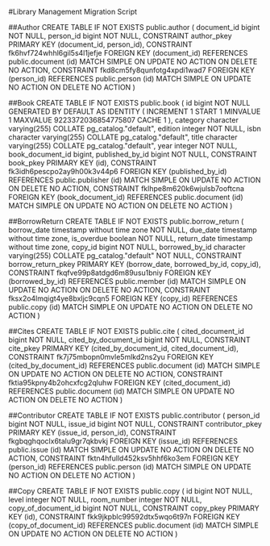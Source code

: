 #Library Management Migration Script

##Author
    CREATE TABLE IF NOT EXISTS public.author
    (
        document_id bigint NOT NULL,
        person_id bigint NOT NULL,
        CONSTRAINT author_pkey PRIMARY KEY (document_id, person_id),
        CONSTRAINT fk6hvf724whhl6gil5s4l1jefje FOREIGN KEY (document_id)
            REFERENCES public.document (id) MATCH SIMPLE
            ON UPDATE NO ACTION
            ON DELETE NO ACTION,
        CONSTRAINT fkd8cm5fy8qunfotg4xpdi1wad7 FOREIGN KEY (person_id)
            REFERENCES public.person (id) MATCH SIMPLE
            ON UPDATE NO ACTION
            ON DELETE NO ACTION
    )

##Book
    CREATE TABLE IF NOT EXISTS public.book
    (
        id bigint NOT NULL GENERATED BY DEFAULT AS IDENTITY ( INCREMENT 1 START 1 MINVALUE 1 MAXVALUE 9223372036854775807 CACHE 1 ),
        category character varying(255) COLLATE pg_catalog."default",
        edition integer NOT NULL,
        isbn character varying(255) COLLATE pg_catalog."default",
        title character varying(255) COLLATE pg_catalog."default",
        year integer NOT NULL,
        book_document_id bigint,
        published_by_id bigint NOT NULL,
        CONSTRAINT book_pkey PRIMARY KEY (id),
        CONSTRAINT fk3idh6pescpo2ay9h00k3v44p6 FOREIGN KEY (published_by_id)
            REFERENCES public.publisher (id) MATCH SIMPLE
            ON UPDATE NO ACTION
            ON DELETE NO ACTION,
        CONSTRAINT fklhpe8m620k6wjulsb7ooftcna FOREIGN KEY (book_document_id)
            REFERENCES public.document (id) MATCH SIMPLE
            ON UPDATE NO ACTION
            ON DELETE NO ACTION
    )

##BorrowReturn
    CREATE TABLE IF NOT EXISTS public.borrow_return
    (
        borrow_date timestamp without time zone NOT NULL,
        due_date timestamp without time zone,
        is_overdue boolean NOT NULL,
        return_date timestamp without time zone,
        copy_id bigint NOT NULL,
        borrowed_by_id character varying(255) COLLATE pg_catalog."default" NOT NULL,
        CONSTRAINT borrow_return_pkey PRIMARY KEY (borrow_date, borrowed_by_id, copy_id),
        CONSTRAINT fkqfve99p8atdgd6m89usu1bniy FOREIGN KEY (borrowed_by_id)
            REFERENCES public.member (id) MATCH SIMPLE
            ON UPDATE NO ACTION
            ON DELETE NO ACTION,
        CONSTRAINT fksx2o4lmqigt4ye8bxljc9cqn5 FOREIGN KEY (copy_id)
            REFERENCES public.copy (id) MATCH SIMPLE
            ON UPDATE NO ACTION
            ON DELETE NO ACTION
    )

##Cites
    CREATE TABLE IF NOT EXISTS public.cite
    (
        cited_document_id bigint NOT NULL,
        cited_by_document_id bigint NOT NULL,
        CONSTRAINT cite_pkey PRIMARY KEY (cited_by_document_id, cited_document_id),
        CONSTRAINT fk7j75mbopn0mvle5mlkd2ns2yu FOREIGN KEY (cited_by_document_id)
            REFERENCES public.document (id) MATCH SIMPLE
            ON UPDATE NO ACTION
            ON DELETE NO ACTION,
        CONSTRAINT fktia95kpny4b2ohcxfcg2qluhw FOREIGN KEY (cited_document_id)
            REFERENCES public.document (id) MATCH SIMPLE
            ON UPDATE NO ACTION
            ON DELETE NO ACTION
    )

##Contributor
    CREATE TABLE IF NOT EXISTS public.contributor
    (
        person_id bigint NOT NULL,
        issue_id bigint NOT NULL,
        CONSTRAINT contributor_pkey PRIMARY KEY (issue_id, person_id),
        CONSTRAINT fkgbqghqoclx6talu9gr7qkbvkj FOREIGN KEY (issue_id)
            REFERENCES public.issue (id) MATCH SIMPLE
            ON UPDATE NO ACTION
            ON DELETE NO ACTION,
        CONSTRAINT fktn4hfulld452ksv5hhf6ko3em FOREIGN KEY (person_id)
            REFERENCES public.person (id) MATCH SIMPLE
            ON UPDATE NO ACTION
            ON DELETE NO ACTION
    )

##Copy
    CREATE TABLE IF NOT EXISTS public.copy
    (
        id bigint NOT NULL,
        level integer NOT NULL,
        room_number integer NOT NULL,
        copy_of_document_id bigint NOT NULL,
        CONSTRAINT copy_pkey PRIMARY KEY (id),
        CONSTRAINT fkk9jkpblc99592dtx5wqo6t97n FOREIGN KEY (copy_of_document_id)
            REFERENCES public.document (id) MATCH SIMPLE
            ON UPDATE NO ACTION
            ON DELETE NO ACTION
    )